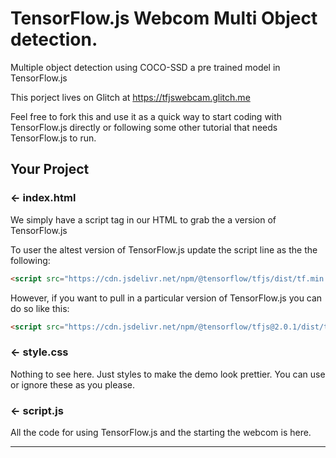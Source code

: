 # TensorFlow.js Webcom Multi Object detection.

Multiple object detection using COCO-SSD a pre trained model in TensorFlow.js

This porject lives on Glitch at [https://tfjswebcam.glitch.me ](https://tfjswebcam.glitch.me)

Feel free to fork this and use it as a quick way to start coding with TensorFlow.js directly or following some other tutorial that needs TensorFlow.js to run.

## Your Project

### ← index.html

We simply have a script tag in our HTML to grab the a version of TensorFlow.js

To user the altest version of TensorFlow.js update the script line as the the following:

```HTML
<script src="https://cdn.jsdelivr.net/npm/@tensorflow/tfjs/dist/tf.min.js" type="text/javascript"></script>
```

However, if you want to pull in a particular version of TensorFlow.js you can do so like this:

```HTML
<script src="https://cdn.jsdelivr.net/npm/@tensorflow/tfjs@2.0.1/dist/tf.min.js" type="text/javascript"></script>
```

### ← style.css

Nothing to see here. Just styles to make the demo look prettier. You can use or ignore these as you please.

### ← script.js

All the code for using TensorFlow.js and the starting the webcom is here.

---
